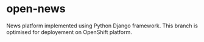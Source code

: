 # open-news
News platform implemented using Python Django framework.
This branch is optimised for deployement on OpenShift platform.